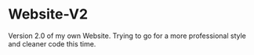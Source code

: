 # Website-V2
Version 2.0 of my own Website. Trying to go for a more professional style and cleaner code this time.